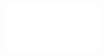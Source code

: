 <object data="复变 Lec1.pdf" type="application/pdf" width="150%" height="800">
    <embed src="复变 Lec1.pdf" type="application/pdf" />
</object>